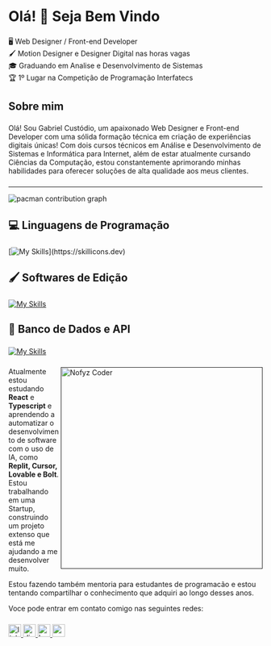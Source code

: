 <h1 align="left">Olá! 👋 Seja Bem Vindo</h1>

###

<p align="left">🖥️ Web Designer / Front-end Developer<br>🖌️ Motion Designer e Designer Digital nas horas vagas<br>🎓 Graduando em Analise e Desenvolvimento de Sistemas<br>🏆 1º Lugar na Competição de Programação Interfatecs</p>

###

<h2 align="`left">Sobre mim</h2>

###

<p align="left">Olá! Sou Gabriel Custódio, um apaixonado Web Designer e Front-end Developer com uma sólida formação técnica em criação de experiências digitais únicas! Com dois cursos técnicos em Análise e Desenvolvimento de Sistemas e Informática para Internet, além de estar atualmente cursando Ciências da Computação, estou constantemente aprimorando minhas habilidades para oferecer soluções de alta qualidade aos meus clientes.</p>

###

<hr></hr>

<picture>
  <source media="(prefers-color-scheme: dark)" srcset="https://profile-readme-generator.com/assets/snake.svg">
  <source media="(prefers-color-scheme: light)" srcset="https://profile-readme-generator.com/assets/snake.svg">
  <img alt="pacman contribution graph" src="https://profile-readme-generator.com/assets/snake.svg">
</picture>

<h2 align="`left">💻 Linguagens de Programação</h2>

###

[![My Skills](https://skillicons.dev/icons?i=html,css,js,react,ts,nodejs,nextjs,threejs,bootstrap,wordpress,webflow,replit,php,c,)](https://skillicons.dev)

###

<h2 align="`left">🖌️ Softwares de Edição</h2>

###

[![My Skills](https://skillicons.dev/icons?i=ae,pr,xd,ps,ai,figma,blender)](https://skillicons.dev)

###

<h2 align="`left">🎲 Banco de Dados e API</h2>

###

[![My Skills](https://skillicons.dev/icons?i=cloudflare,mysql,postgres,supabase,git,github)](https://skillicons.dev)

###

<p dir="auto"><a target="_blank" rel="noopener noreferrer nofollow" href=""><img src="https://static.vecteezy.com/system/resources/thumbnails/011/153/370/small_2x/3d-web-development-illustration-png.png" alt="Nofyz Coder" width="400px" align="right" style="max-width: 100%;"></a></p>
<p align="left">Atualmente estou estudando <b>React</b> e <b>Typescript</b> e aprendendo a automatizar o desenvolvimento de software com o uso de IA, como <b>Replit, Cursor, Lovable e Bolt</b>. Estou trabalhando em uma Startup, construindo um projeto extenso que está me ajudando a me desenvolver muito.</p>
<p align="left">Estou fazendo também mentoria para estudantes de programacão e estou tentando compartilhar o conhecimento que adquiri ao longo desses anos.</p>
<p align="left">Voce pode entrar em contato comigo nas seguintes redes:</p>

###

<div align="left">
  <a href="https://www.linkedin.com/in/gabriel-custódio-dev/" target="_blank">
    <img src="https://img.shields.io/static/v1?message=LinkedIn&logo=linkedin&label=&color=0077B5&logoColor=white&labelColor=&style=for-the-badge" height="25" alt="linkedin logo"  />
  </a>
  <a href="nofyz" target="_blank">
    <img src="https://img.shields.io/static/v1?message=Discord&logo=discord&label=&color=7289DA&logoColor=white&labelColor=&style=for-the-badge" height="25" alt="discord logo"  />
  </a>
  <a href="https://www.behance.net/nofydesigner" target="_blank">
    <img src="https://img.shields.io/static/v1?message=Behance&logo=behance&label=&color=1769ff&logoColor=white&labelColor=&style=for-the-badge" height="25" alt="behance logo"  />
  </a>
  <a href="custodiogabriel25@gmail.com" target="_blank">
    <img src="https://img.shields.io/static/v1?message=Gmail&logo=gmail&label=&color=D14836&logoColor=white&labelColor=&style=for-the-badge" height="25" alt="gmail logo"  />
  </a>
</div>

###
